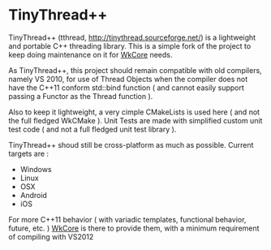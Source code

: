 TinyThread++
=============

TinyThread++ (tthread, http://tinythread.sourceforge.net/) is a lightweight and portable C++ threading library.
This is a simple fork of the project to keep doing maintenance on it for [WkCore](https://github.com/asmodehn/WkCore) needs.

As TinyThread++, this project should remain compatible with old compilers, namely VS 2010, for use of Thread Objects when the compiler does not have the C++11 conform std::bind function ( and cannot easily support passing a Functor as the Thread function ).

Also to keep it lightweight, a very cimple CMakeLists is used here ( and not the full fledged WkCMake ).
Unit Tests are made with simplified custom unit test code ( and not a full fledged unit test library ).

TinyThread++ shoud still be cross-platform as much as possible. Current targets are :

- Windows
- Linux
- OSX
- Android
- iOS

For more C++11 behavior ( with variadic templates, functional behavior, future, etc. ) [WkCore](https://github.com/asmodehn/WkCore) is there to provide them, with a minimum requirement of compiling with VS2012
